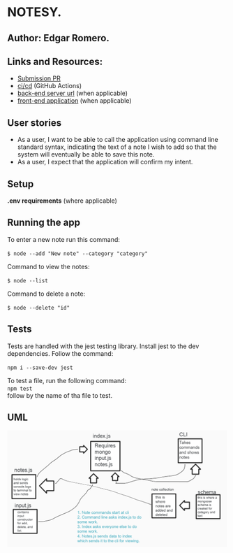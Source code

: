 


# NOTESY.

## Author: Edgar Romero.

## Links and Resources:
* [Submission PR](https://github.com/Edgar-Romero87/notes/pull/1)
* [ci/cd]() (GitHub Actions)
* [back-end server url]() (when applicable)
* [front-end application]() (when applicable)
## User stories
- As a user, I want to be able to call the application using command line standard syntax, indicating the text of a note I wish to add so that the system will eventually be able to save this note.
- As a user, I expect that the application will confirm my intent.
## Setup

**.env requirements** (where applicable)


## Running the app

To enter a new note run this command:

`$ node --add "New note" --category "category"`

Command to view the notes:

`$ node --list` 

Command to delete a note:

`$ node --delete "id"`

## Tests 

Tests are handled with the jest testing library. Install jest to the dev dependencies. Follow the command:

`npm i --save-dev jest`

To test a file, run the following command:   
`npm test`  
follow by the name of tha file to test.


## UML

![uml](assets/uml-lab3.png)